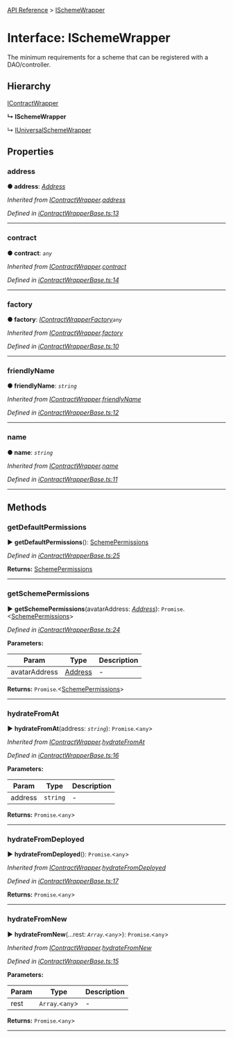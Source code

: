 [API Reference](../README.md) > [ISchemeWrapper](../interfaces/ISchemeWrapper.md)



# Interface: ISchemeWrapper


The minimum requirements for a scheme that can be registered with a DAO/controller.

## Hierarchy


 [IContractWrapper](IContractWrapper.md)

**↳ ISchemeWrapper**

↳  [IUniversalSchemeWrapper](IUniversalSchemeWrapper.md)











## Properties
<a id="address"></a>

###  address

**●  address**:  *[Address](../#Address)* 

*Inherited from [IContractWrapper](IContractWrapper.md).[address](IContractWrapper.md#address)*

*Defined in [iContractWrapperBase.ts:13](https://github.com/daostack/arc.js/blob/f343aa24/lib/iContractWrapperBase.ts#L13)*





___

<a id="contract"></a>

###  contract

**●  contract**:  *`any`* 

*Inherited from [IContractWrapper](IContractWrapper.md).[contract](IContractWrapper.md#contract)*

*Defined in [iContractWrapperBase.ts:14](https://github.com/daostack/arc.js/blob/f343aa24/lib/iContractWrapperBase.ts#L14)*





___

<a id="factory"></a>

###  factory

**●  factory**:  *[IContractWrapperFactory](IContractWrapperFactory.md)`any`* 

*Inherited from [IContractWrapper](IContractWrapper.md).[factory](IContractWrapper.md#factory)*

*Defined in [iContractWrapperBase.ts:10](https://github.com/daostack/arc.js/blob/f343aa24/lib/iContractWrapperBase.ts#L10)*





___

<a id="friendlyName"></a>

###  friendlyName

**●  friendlyName**:  *`string`* 

*Inherited from [IContractWrapper](IContractWrapper.md).[friendlyName](IContractWrapper.md#friendlyName)*

*Defined in [iContractWrapperBase.ts:12](https://github.com/daostack/arc.js/blob/f343aa24/lib/iContractWrapperBase.ts#L12)*





___

<a id="name"></a>

###  name

**●  name**:  *`string`* 

*Inherited from [IContractWrapper](IContractWrapper.md).[name](IContractWrapper.md#name)*

*Defined in [iContractWrapperBase.ts:11](https://github.com/daostack/arc.js/blob/f343aa24/lib/iContractWrapperBase.ts#L11)*





___


## Methods
<a id="getDefaultPermissions"></a>

###  getDefaultPermissions

► **getDefaultPermissions**(): [SchemePermissions](../enums/SchemePermissions.md)



*Defined in [iContractWrapperBase.ts:25](https://github.com/daostack/arc.js/blob/f343aa24/lib/iContractWrapperBase.ts#L25)*





**Returns:** [SchemePermissions](../enums/SchemePermissions.md)





___

<a id="getSchemePermissions"></a>

###  getSchemePermissions

► **getSchemePermissions**(avatarAddress: *[Address](../#Address)*): `Promise`.<[SchemePermissions](../enums/SchemePermissions.md)>



*Defined in [iContractWrapperBase.ts:24](https://github.com/daostack/arc.js/blob/f343aa24/lib/iContractWrapperBase.ts#L24)*



**Parameters:**

| Param | Type | Description |
| ------ | ------ | ------ |
| avatarAddress | [Address](../#Address)   |  - |





**Returns:** `Promise`.<[SchemePermissions](../enums/SchemePermissions.md)>





___

<a id="hydrateFromAt"></a>

###  hydrateFromAt

► **hydrateFromAt**(address: *`string`*): `Promise`.<`any`>



*Inherited from [IContractWrapper](IContractWrapper.md).[hydrateFromAt](IContractWrapper.md#hydrateFromAt)*

*Defined in [iContractWrapperBase.ts:16](https://github.com/daostack/arc.js/blob/f343aa24/lib/iContractWrapperBase.ts#L16)*



**Parameters:**

| Param | Type | Description |
| ------ | ------ | ------ |
| address | `string`   |  - |





**Returns:** `Promise`.<`any`>





___

<a id="hydrateFromDeployed"></a>

###  hydrateFromDeployed

► **hydrateFromDeployed**(): `Promise`.<`any`>



*Inherited from [IContractWrapper](IContractWrapper.md).[hydrateFromDeployed](IContractWrapper.md#hydrateFromDeployed)*

*Defined in [iContractWrapperBase.ts:17](https://github.com/daostack/arc.js/blob/f343aa24/lib/iContractWrapperBase.ts#L17)*





**Returns:** `Promise`.<`any`>





___

<a id="hydrateFromNew"></a>

###  hydrateFromNew

► **hydrateFromNew**(...rest: *`Array`.<`any`>*): `Promise`.<`any`>



*Inherited from [IContractWrapper](IContractWrapper.md).[hydrateFromNew](IContractWrapper.md#hydrateFromNew)*

*Defined in [iContractWrapperBase.ts:15](https://github.com/daostack/arc.js/blob/f343aa24/lib/iContractWrapperBase.ts#L15)*



**Parameters:**

| Param | Type | Description |
| ------ | ------ | ------ |
| rest | `Array`.<`any`>   |  - |





**Returns:** `Promise`.<`any`>





___



